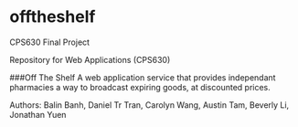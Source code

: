 # offtheshelf
CPS630 Final Project

Repository for Web Applications (CPS630)

###Off The Shelf
A web application service that provides independant pharmacies
a way to broadcast expiring goods, at discounted prices.

Authors: 
Balin Banh, Daniel Tr  Tran, 
Carolyn Wang, Austin Tam, Beverly Li, Jonathan Yuen
